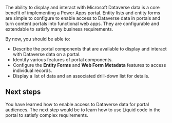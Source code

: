 The ability to display and interact with Microsoft Dataverse data is a core benefit of implementing a Power Apps portal. Entity lists and entity forms are simple to configure to enable access to Dataverse data in portals and turn content portals into functional web apps. They are configurable and extendable to satisfy many business requirements.

By now, you should be able to: 

- Describe the portal components that are available to display and interact with Dataverse data on a portal.
- Identify various features of portal components.
- Configure the **Entity Forms** and **Web Form Metadata** features to access individual records.
- Display a list of data and an associated drill-down list for details.

## Next steps

You have learned how to enable access to Dataverse data for portal audiences. The next step would be to learn how to use Liquid code in the portal to satisfy complex requirements.
